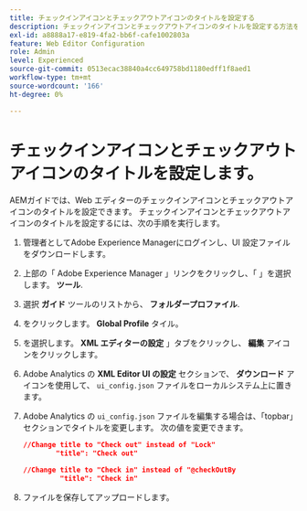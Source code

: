 ```yaml
---
title: チェックインアイコンとチェックアウトアイコンのタイトルを設定する
description: チェックインアイコンとチェックアウトアイコンのタイトルを設定する方法を説明します。
exl-id: a8888a17-e819-4fa2-bb6f-cafe1002803a
feature: Web Editor Configuration
role: Admin
level: Experienced
source-git-commit: 0513ecac38840a4cc649758bd1180edff1f8aed1
workflow-type: tm+mt
source-wordcount: '166'
ht-degree: 0%

---
```


# チェックインアイコンとチェックアウトアイコンのタイトルを設定します。

AEMガイドでは、Web エディターのチェックインアイコンとチェックアウトアイコンのタイトルを設定できます。 チェックインアイコンとチェックアウトアイコンのタイトルを設定するには、次の手順を実行します。

1. 管理者としてAdobe Experience Managerにログインし、UI 設定ファイルをダウンロードします。
1. 上部の「 Adobe Experience Manager 」リンクをクリックし、「 」を選択します。 **ツール**.
1. 選択 **ガイド** ツールのリストから、 **フォルダープロファイル**.
1. をクリックします。 **Global Profile** タイル。
1. を選択します。 **XML エディターの設定** 」タブをクリックし、 **編集** アイコンをクリックします。
1. Adobe Analytics の **XML Editor UI の設定** セクションで、 **ダウンロード** アイコンを使用して、 `ui_config.json` ファイルをローカルシステム上に置きます。
1. Adobe Analytics の `ui_config.json` ファイルを編集する場合は、「topbar」セクションでタイトルを変更します。 次の値を変更できます。

   ```json
   //Change title to "Check out" instead of "Lock"
           "title": "Check out"
   
   //Change title to "Check in" instead of "@checkOutBy
            "title": "Check in"
   ```

1. ファイルを保存してアップロードします。
